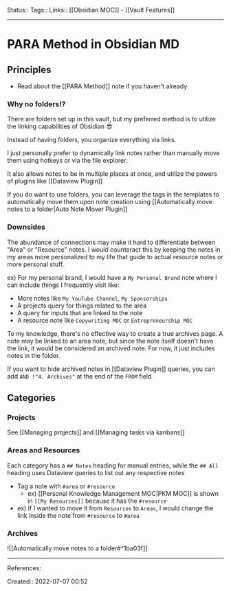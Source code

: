 Status:: 
Tags:: 
Links:: [[Obsidian MOC]] - [[Vault Features]]
___
# PARA Method in Obsidian MD
## Principles
- Read about the [[PARA Method]] note if you haven't already
### Why no folders!?
There are folders set up in this vault, but my preferred method is to utilize the linking capabilities of Obsidian 😎

Instead of having folders, you organize everything via links.

I just personally prefer to dynamically link notes rather than manually move them using hotkeys or via the file explorer.

It also allows notes to be in multiple places at once, and utilize the powers of plugins like [[Dataview Plugin]]

If you do want to use folders, you can leverage the tags in the templates to automatically move them upon note creation using [[Automatically move notes to a folder|Auto Note Mover Plugin]]
### Downsides
The abundance of connections may make it hard to differentiate between "Area" or "Resource" notes. I would counteract this by keeping the notes in my areas more personalized to my life that guide to actual resource notes or more personal stuff.

ex) For my personal brand, I would have a `My Personal Brand` note where I can include things I frequently visit like:
- More notes like `My YouTube Channel`, `My Sponsorships`
- A projects query for things related to the area
- A query for inputs that are linked to the note
- A resource note like `Copywriting MOC` or `Entrepreneurship MOC`

To my knowledge, there's no effective way to create a true archives page. A note may be linked to an area note, but since the note itself doesn't have the link, it would be considered an archived note. For now, it just includes notes in the folder.

If you want to hide archived notes in [[Dataview Plugin]] queries, you can add `AND !"4. Archives"` at the end of the `FROM` field
## Categories
### Projects
See [[Managing projects]] and [[Managing tasks via kanbans]]
### Areas and Resources
Each category has a `## Notes` heading for manual entries, while the `## All` heading uses Dataview queries to list out any respective notes
- Tag a note with `#area` or `#resource`
	- ex) [[Personal Knowledge Management MOC|PKM MOC]] is shown in `[[My Resources]]`  because it has the `#resource`
- ex) If I wanted to move it from `Resources` to `Areas`, I would change the link inside the note from `#resource` to `#area`
### Archives
![[Automatically move notes to a folder#^1ba03f]]

___
References:

Created:: 2022-07-07 00:52